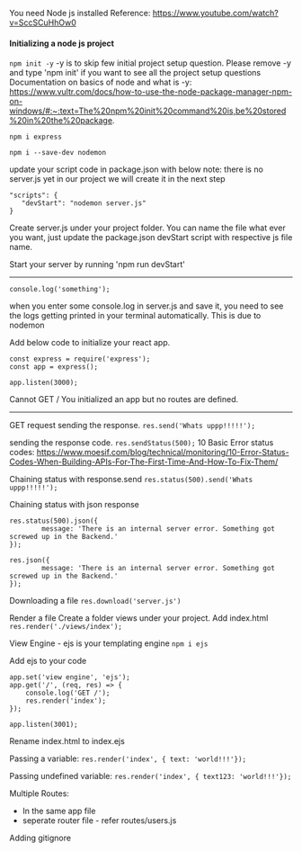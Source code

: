 You need Node js installed
Reference: https://www.youtube.com/watch?v=SccSCuHhOw0
#### Initializing a node js project

`npm init -y`
-y is to skip few initial project setup question. Please remove -y and type 'npm init' if you want to see all the project setup questions
Documentation on basics of node and what is -y: https://www.vultr.com/docs/how-to-use-the-node-package-manager-npm-on-windows/#:~:text=The%20npm%20init%20command%20is,be%20stored%20in%20the%20package.

`npm i express`

`npm i --save-dev nodemon`

update your script code in package.json with below
note: there is no server.js yet in our project we will create it in the next step

```
"scripts": {
   "devStart": "nodemon server.js"
}
```

Create server.js under your project folder. You can name the file what ever you want, just update the package.json devStart script with respective js file name.

Start your server by running 'npm run devStart'

---

`console.log('something');`

when you enter some console.log in server.js and save it, you need to see the logs getting printed in your terminal automatically. This is due to nodemon

Add below code to initialize your react app.
```
const express = require('express');
const app = express();

app.listen(3000);
```

Cannot GET /
You initialized an app but no routes are defined.


---

GET request
sending the response.
`res.send('Whats uppp!!!!!');`

sending the response code.
`res.sendStatus(500);`
10 Basic Error status codes:
https://www.moesif.com/blog/technical/monitoring/10-Error-Status-Codes-When-Building-APIs-For-The-First-Time-And-How-To-Fix-Them/

Chaining status with response.send
`res.status(500).send('Whats uppp!!!!!');`

Chaining status with json response
```
res.status(500).json({
        message: 'There is an internal server error. Something got screwed up in the Backend.'
});
```

```
res.json({
        message: 'There is an internal server error. Something got screwed up in the Backend.'
});
```

Downloading a file
`res.download('server.js')`

Render a file
Create a folder views under your project. Add index.html
`res.render('./views/index');`

View Engine - ejs is your templating engine
`npm i ejs`

Add ejs to your code
```
app.set('view engine', 'ejs');
app.get('/', (req, res) => {
    console.log('GET /');
    res.render('index');
});

app.listen(3001);
```
Rename index.html to index.ejs

Passing a variable:
`res.render('index', { text: 'world!!!'});`

Passing undefined variable:
`res.render('index', { text123: 'world!!!'});`

Multiple Routes:
- In the same app file
- seperate router file - refer routes/users.js

Adding gitignore
